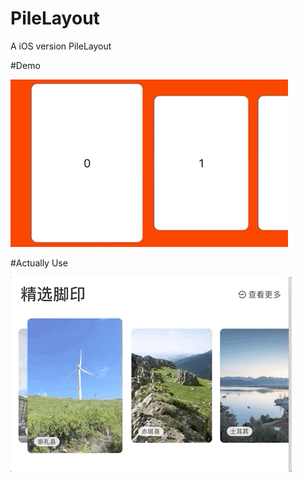 # PileLayout
A iOS version PileLayout

#Demo

![img](https://raw.githubusercontent.com/liuyx7894/PileLayout/master/Gif/pilelayout.gif)


#Actually Use 

![img](https://raw.githubusercontent.com/liuyx7894/PileLayout/master/Gif/pile2.gif)

